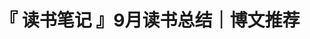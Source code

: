---
category: books-2016
published: true
layout: post
title: 『 读书笔记 』9月读书总结｜博文推荐
description: the more you read, the more you think, better you'll be.
---
